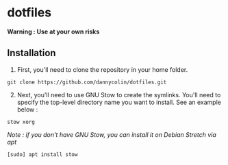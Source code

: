 # dotfiles

**Warning : Use at your own risks**

## Installation

 1. First, you'll need to clone the repository in your home folder.

 ```
 git clone https://github.com/dannycolin/dotfiles.git
 ```

 2. Next, you'll need to use GNU Stow to create the symlinks. You'll need to 
    specify the top-level directory name you want to install. See an example 
    below :

 ```
 stow xorg
 ```
 
*Note : if you don't have GNU Stow, you can install it on Debian Stretch via apt*

```
[sudo] apt install stow
```


